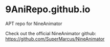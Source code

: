 # 9AniRepo.github.io
APT repo for NineAnimator

Check out the official NineAnimator github: https://github.com/SuperMarcus/NineAnimator
